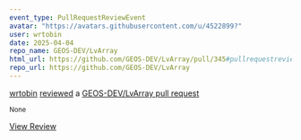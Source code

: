 ```yaml
---
event_type: PullRequestReviewEvent
avatar: "https://avatars.githubusercontent.com/u/4522899?"
user: wrtobin
date: 2025-04-04
repo_name: GEOS-DEV/LvArray
html_url: https://github.com/GEOS-DEV/LvArray/pull/345#pullrequestreview-2743555767
repo_url: https://github.com/GEOS-DEV/LvArray
---
```


<a href='https://github.com/wrtobin' target='_blank'>wrtobin</a> <a href='https://github.com/GEOS-DEV/LvArray/pull/345#pullrequestreview-2743555767' target='_blank'>reviewed</a> a <a href='https://github.com/GEOS-DEV/LvArray/pull/345' target='_blank'>GEOS-DEV/LvArray pull request</a>

<small>None</small>

<a href='https://github.com/GEOS-DEV/LvArray/pull/345#pullrequestreview-2743555767' target='_blank'>View Review</a>